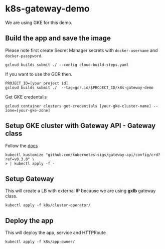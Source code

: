 # k8s-gateway-demo
We are using GKE for this demo. 

## Build the app and save the image
Please note first create Secret Manager secrets with ```docker-username``` and ```docker-passpword```.
```
gcloud builds submit ./ --config cloud-build-steps.yaml
```

If you want to use the GCR then. 
```
PROJECT_ID=[your project id]
gcloud builds submit ./  --tag=gcr.io/$PROJECT_ID/k8s-gateway-demo

```

Get GKE credentails
```
gcloud container clusters get-credentials [your-gke-cluster-name] --zone=[your-gke-zone]
```


## Setup GKE cluster with Gateway API - Gateway class

Follow the [docs](https://cloud.google.com/kubernetes-engine/docs/how-to/deploying-gateways)
```
kubectl kustomize "github.com/kubernetes-sigs/gateway-api/config/crd?ref=v0.3.0" \
> | kubectl apply -f -
```

## Setup Gateway 
This will create a LB with external IP because we are using **gxlb** gateway class.
```
kubectl apply -f k8s/cluster-operator/
```

## Deploy the app 
This will deploy the app, service and HTTPRoute
```
kubectl apply -f k8s/app-owner/
```
